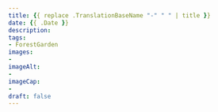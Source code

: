 ```yaml
---
title: {{ replace .TranslationBaseName "-" " " | title }}
date: {{ .Date }}
description: 
tags: 
- ForestGarden
images: 
- 
imageAlt:
- 
imageCap:
- 
draft: false
---
```


